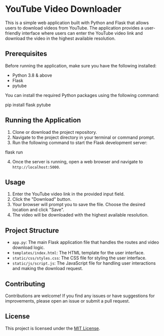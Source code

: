 # YouTube Video Downloader

This is a simple web application built with Python and Flask that allows users to download videos from YouTube. The application provides a user-friendly interface where users can enter the YouTube video link and download the video in the highest available resolution.

## Prerequisites

Before running the application, make sure you have the following installed:

- Python 3.8 & above
- Flask
- pytube

You can install the required Python packages using the following command:

pip install flask pytube

## Running the Application

1. Clone or download the project repository.
2. Navigate to the project directory in your terminal or command prompt.
3. Run the following command to start the Flask development server:

flask run

4. Once the server is running, open a web browser and navigate to `http://localhost:5000`.

## Usage

1. Enter the YouTube video link in the provided input field.
2. Click the "Download" button.
3. Your browser will prompt you to save the file. Choose the desired location and click "Save".
4. The video will be downloaded with the highest available resolution.

## Project Structure

- `app.py`: The main Flask application file that handles the routes and video download logic.
- `templates/index.html`: The HTML template for the user interface.
- `static/css/styles.css`: The CSS file for styling the user interface.
- `static/js/script.js`: The JavaScript file for handling user interactions and making the download request.

## Contributing

Contributions are welcome! If you find any issues or have suggestions for improvements, please open an issue or submit a pull request.

## License

This project is licensed under the [MIT License](LICENSE).